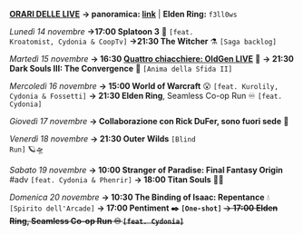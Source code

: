 <b><u>ORARI DELLE LIVE</u></b>
<b>→ panoramica: <a href="https://trello.com/b/iKwdSGf3/sabaku">link</a></b> | <b>Elden Ring:</b> <code>f3ll0ws</code>

<i>Lunedì 14 novembre</i>
<b>→17:00 Splatoon 3</b> 🔫 <code>[feat. Kroatomist, Cydonia & CoopTv]</code>
<b>→21:30 The Witcher</b> ⚗️ <code>[Saga backlog]</code>

<i>Martedì 15 novembre</i>
<b>→ 16:30 <a href="https://www.twitch.tv/oldgenproject">Quattro chiacchiere: OldGen LIVE</a></b> 💬
<b>→ 21:30 Dark Souls III: The Convergence</b> 🔮 <code>[Anima della Sfida II]</code>

<i>Mercoledì 16 novembre</i>
<b>→ 15:00 World of Warcraft</b> 😮 <code>[feat. Kurolily, Cydonia & Fossetti]</code>
<b>→ 21:30 Elden Ring</b>, Seamless Co-op Run ♾️ <code>[feat. Cydonia]</code>

<i>Giovedì 17 novembre</i>
<b>→ Collaborazione con Rick DuFer, sono fuori sede</b> 🧳

<i>Venerdì 18 novembre</i>
<b>→ 21:30 Outer Wilds</b> <code>[Blind Run]</code> 🪐🛸

<i>Sabato 19 novembre</i>
<b>→ 10:00 Stranger of Paradise: Final Fantasy Origin</b> #adv <code>[feat. Cydonia & Phenrir]</code>
<b>→ 18:00 Titan Souls</b> 🏹🗿

<i>Domenica 20 novembre</i>
<b>→ 10:30 The Binding of Isaac: Repentance</b> 💧 <code>[Spirito dell'Arcade]</code>
<b>→ 17:00 Pentiment ✒️ <code>[One-shot]</code><b>
<s><b>→ 17:00 Elden Ring</b>, Seamless Co-op Run ♾️ <code>[feat. Cydonia]</code></s>
